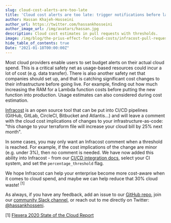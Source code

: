 ```yaml
---
slug: cloud-cost-alerts-are-too-late
title: 'Cloud cost alerts are too late: trigger notifications before launching'
author: Hassan Khajeh-Hosseini
author_url: https://twitter.com/hassankhosseini
author_image_url: /img/avatars/hassan.jpg
description: Cloud cost estimates in pull requests with thresholds.
image: /img/blog/the-prius-effect-for-cloud-costs/infracost-pull-request.png
hide_table_of_contents: true
Date: "2021-01-18T00:00:00Z"
---
```


Most cloud providers enable users to set budget alerts on their actual cloud spend. This is a critical safety net as usage-based resources could incur a lot of cost (e.g. data transfer). There is also another safety net that companies should set up, and that is catching significant cost changes to their infrastructure before going live. For example, finding out how much increasing the RAM for a Lambda function costs before putting the new function into production. Usage estimates can also considered during cost estimation.

[Infracost](https://github.com/infracost/infracost) is an open source tool that can be put into CI/CD pipelines (GitHub, GitLab, CircleCI, Bitbucket and Atlantis…) and will leave a comment with the cloud cost implications of changes to your infrastructure-as-code: "this change to your terraform file will increase your cloud bill by 25% next month".

In some cases, you may only want an Infracost comment when a threshold is reached. For example, if the cost implications of the change are minor (e.g. under 3%), then no comment is needed. We have now added this ability into Infracost - from our [CI/CD integration docs](https://www.infracost.io/docs/integrations/), select your CI system, and set the `percentage_threshold` flag.

We hope Infracost can help your enterprise become more cost-aware when it comes to cloud spend, and maybe we can help reduce that 30% cloud waste! <sup>[1]</sup>

As always, if you have any feedback, add an issue to our [GitHub repo](https://github.com/infracost/infracost), join our [community Slack channel](https://www.infracost.io/community-chat), or reach out to me directly on Twitter: [@hassankhosseni](https://twitter.com/hassankhosseini).

\[1\] [Flexera 2020 State of the Cloud Report](https://info.flexera.com/SLO-CM-REPORT-State-of-the-Cloud-2020)
